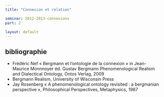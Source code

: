 ```yaml
---
title: "Connexion et relation"

seminar: 2012-2013-connexions
part: 2

layout: default
---
```


## bibliographie

- Frédéric Nef « Bergmann et l’ontologie de la connexion » in Jean-Maurice Monnnoyer éd. Gustav Bergmann Phenomenological Realism and Dialectical Ontology, Ontos Verlag, 2009
- Bergmann Realism,  University of Wisconsin Press
- Jay Rosenberg « A phenomenological ontology revisited : a bergmanian perspective », Philosophical Perspectives, Metaphysics, 1987